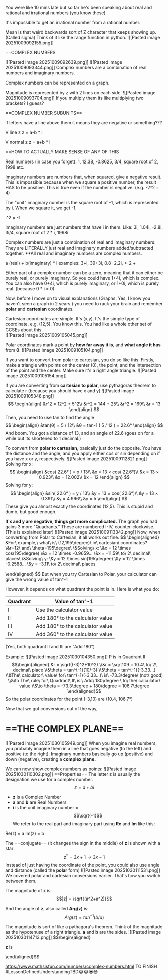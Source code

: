 You were like 10 mins late but so far he's been speaking about real and rational and irrational numbers (you know these)

It's impossible to get an irrational number from a rational number.

Mean is that weird backwards sort of Z character that keeps showing up. (Called sigma) Think of it like the range function in python. 
![[Pasted image 20251009092155.png]]

==COMPLEX NUMBERS

![[Pasted image 20251009092639.png]]
![[Pasted image 20251009093344.png]]
Complex numbers are a combination of real numbers and imaginary numbers.

Complex numbers can be represented on a graph.

Magnitude is represented by z with 2 lines on each side.
![[Pasted image 20251009093704.png]]
If you multiply them its like multiplying two brackets? I guess?

==COMPLEX NUMBER SUBUNITS==

if letters have a line above them it means they are negative or something???

V line z
z = a-b * i

V normal z
z = a+b * i

==HOW TO ACTUALLY MAKE SENSE OF ANY OF THIS

Real numbers (in case you forget): 1, 12.38, -0.8625, 3/4, square root of 2, 1998 etc.

Imaginary numbers are numbers that, when squared, give a negative result. This is impossible because when we square a positive number, the result HAS to be positive. This is true even if the number is negative. (e.g. -2^2 = 4)

The "unit" imaginary number is the square root of -1, which is represented by i. When we square it, we get -1.

i^2 = -1

Imaginary numbers are just numbers that have i in them. Like: 3i, 1.04i, -2.8i, 3i/4, square root of 2 * i, 1998i

Complex numbers are just a combination of real and imaginary numbers. They are LITERALLY just real and imaginary numbers added/subtracted together. **All real and imaginary numbers are complex numbers.

a (real) + b(imaginary) * i
examples: 3+i, 39+3i, 0.8 -2.2i, >-2 + 

Either part of a complex number can be a zero, meaning that it can either be purely real, or purely imaginary. So you could have 1+4i, which is complex. You can also have 0+4i, which is purely imaginary, or 1+0i, which is purely real. (because 0 * i = 0)

Now, before I move on to visual explanations (Graphs. Yes, I know you haven't seen a graph in 2 years.) you need to rack your brain and remember **polar** and **cartesian** coordinates.

Cartesian coordinates are simple. It's (x,y). It's the simple type of coordinate. e.g. (12,5). You know this. You had like a whole other set of GCSEs about this.  
![[Pasted image 20251009105045.png]]

Polar coordinates mark a point by **how far away it is**, and **what angle it has** from **0**.
![[Pasted image 20251009105104.png]]

If  you want to convert from polar to cartesian, you do so like this:
Firstly, make a triangle with points on the center (0), the point, and the intersection of the point and the center. Make sure it's a right angle triangle.
![[Pasted image 20251009105154.png]]

If you are converting from **cartesian to polar**, use pythagoras theorem to calculate r (because you should have x and y)
![[Pasted image 20251009105348.png]]
$$
\begin{align}
&r^2 = 12^2 + 5^2\\
&r^2 = 144 + 25\\
&r^2 = 169\\
&r = 13
\end{align}
$$
Then, you need to use tan to find the angle 
$$
\begin{align}
&tan(θ) = 5 / 12\\
&θ = tan-1 ( 5 / 12 ) = 22.6° 
\end{align}
$$
And boom. You got a distance of 13, and an angle of  22.6 (goes on for a while but its shortened to 1 decimal.)

To convert from **polar to cartesian**, basically just do the opposite. You have the distance and the angle, and you apply either cos or sin depending on if you have x or y, respectively.
![[Pasted image 20251009112821.png]]
Solving for x:
$$
\begin{align}
&cos( 22.6° ) = x / 13\\
&x = 13 × cos( 22.6°)\\
&x = 13 × 0.923\\
&x = 12.002\\
&x = 12
\end{align}
$$
Solving for y:
$$
\begin{align}
&sin( 22.6° ) = y / 13\\
&y = 13 × cos( 22.6°)\\
&y = 13 × 0.391\\
&y = 4.996\\
&y = 5
\end{align}
$$
These give you almost exactly the coordinates (12,5). This is stupid and dumb, but good enough. 

**If x and y are negative, things get more complicated.**
The graph you had gains 3 more "Quadrants." These are numbered I-IV, counter-clockwise. (This is explained later)
![[Pasted image 20251009113342.png]]
Now, when converting from Polar to Cartesian, it all works out fine. 
$$
\begin{aligned}
&For\ example,\ what\ is\ (12,195\degree)\ in\ cartesian\ coordinates?
\\&r=12\ and\ \theta=195\degree\\
\\&Solving\ x:
\\&x = 12 \times cos(195\degree)
\\&x = 12 \times -0.9659...
\\&x = -11.59\ to\ 2\ decimal\ places\\
\\&Solving\ y:
\\&y = 12 \times sin(195\degree)
\\&y = 12 \times -0.2588...
\\&y = -3.11\ to\ 2\ decimal\ places

\end{aligned}
$$ 
But when you try Cartesian to Polar, your calculator can give the wrong value of tan^-1

However, it depends on what quadrant the point is in. Here is what you do:


| Quadrant | Value of tan^-1                  |
| -------- | -------------------------------- |
| I        | Use the calculator value         |
| II       | Add 180° to the calculator value |
| III      | Add 180° to the calculator value |
| IV       | Add 360° to the calculator value |
(Yes, both quadrant II and III are "Add 180")

Example:
![[Pasted image 20251030104350.png]]
P is in Quadrant II
$$\begin{aligned}
&r = \sqrt((-3)^2+10^2)
\\&r = \sqrt109 = 10.4\ to\ 2\ decimal\ place
\\&\theta = tan^{-1}(10/-3)
\\&\theta = tan^{-1}(-3.33...)
\\&The\ calculator\ value\ for\ tan^{-1}(-3.33...)\ is\ -73.3\degree\ (not\ good)
\\&\to The\ rule\ for\ Quadrant\ II\ is:\ Add\ 180\degree \ to\ the\ calculator\ value
\\&\to \theta = -73.3\degree + 180\degree = 106.7\degree
\end{aligned}$$
So the polar coordinates for the point (-3,10) are (10.4, 106.7°)

Now that we got conversions out of the way,

# ==THE COMPLEX PLANE==
![[Pasted image 20251030105949.png]]
When you imagine real numbers, you probably imagine them in a line that goes negative (to the left) and positive (to the right). Imaginary numbers basically go up (positive) and down (negative), creating a **complex plane.** 

We can now show complex numbers as points:
![[Pasted image 20251030110302.png]]
==Properties==
The letter z is usually the designation we use for a complex number.
$$
z = a + bi
$$
- **z** is a Complex Number
- **a** and **b** are Real Numbers
- **i** is the unit imaginary number = $$\sqrt{-1}$$
We refer to the real part and imaginary part using **Re** and **Im** like this:

Re(z) = a
Im(z) = b

The ==conjugate== (it changes the sign in the middle) of **z** is shown with a star:
$$z^* =3x+1 \to 3x-1$$
Instead of just having the coordinate of the point, you could also use angle and distance (called the **polar** form)
![[Pasted image 20251030111531.png]]
We covered polar and cartesian conversions earlier. That's how you switch between them.

The magnitude of **z** is:
$$|z| = \sqrt{(a^2+a^2)}$$

And the angle of **z**, also called **Arg(z)** is:
$$
Arg(z) = tan^{-1}(b/a)
$$

The magnitude is sort of like a pythagora's theorem. Think of the magnitude as the hypotenuse of a right triangle. **a** and **b** are the sides.
![[Pasted image 20251030114713.png]]
$$\begin{aligned}

**z** is 

\end{aligned}$$

https://www.mathsisfun.com/numbers/complex-numbers.html
TO FINISH
#LessonDefinedUnderstandingTBD😂😂😎😎 
